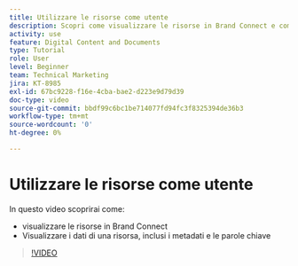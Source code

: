 ```yaml
---
title: Utilizzare le risorse come utente
description: Scopri come visualizzare le risorse in Brand Connect e come visualizzare i dati di una risorsa, inclusi i metadati e le parole chiave in [!UICONTROL Workfront DAM].
activity: use
feature: Digital Content and Documents
type: Tutorial
role: User
level: Beginner
team: Technical Marketing
jira: KT-8985
exl-id: 67bc9228-f16e-4cba-bae2-d223e9d79d39
doc-type: video
source-git-commit: bbdf99c6bc1be714077fd94fc3f8325394de36b3
workflow-type: tm+mt
source-wordcount: '0'
ht-degree: 0%

---
```


# Utilizzare le risorse come utente

In questo video scoprirai come:

* visualizzare le risorse in Brand Connect
* Visualizzare i dati di una risorsa, inclusi i metadati e le parole chiave

>[!VIDEO](https://video.tv.adobe.com/v/335247/?quality=12&learn=on&enablevpops=1)
